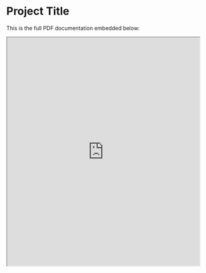 # Project Title

This is the full PDF documentation embedded below:

<iframe src="https://docs.google.com/viewer?url=blob:https://github.com/9857d9c8-8566-4823-a8e0-ebe391d55e30&embedded=true" width="100%" height="600px"></iframe>
